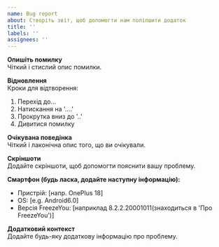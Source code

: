 ```yaml
---
name: Bug report
about: Створіть звіт, щоб допомогти нам поліпшити додаток
title: ''
labels: ''
assignees: ''
---
```


**Опишіть помилку**  
Чіткий і стислий опис помилки.

**Відновлення**  
Кроки для відтворення:

1. Перехід до... 
2. Натискання на '....' 
3. Прокрутка вниз до '..' 
4. Дивитися помилку

**Очікувана поведінка**  
Чіткий і лаконічна опис того, що ви очікували.

**Скріншоти**  
Додайте скріншоти, щоб допомогти пояснити вашу проблему.

**Смартфон (будь ласка, додайте наступну інформацію):**

- Пристрій: [напр. OnePlus 18]
- OS: [e.g. Android6.0]
- Версія FreezeYou: [наприклад 8.2.2.20001011(знаходиться в 'Про FreezeYou')]

**Додатковий контекст**  
Додайте будь-яку додаткову інформацію про проблему.
